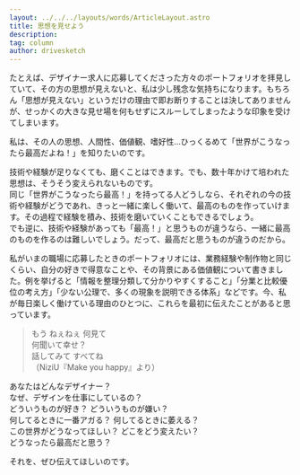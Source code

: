 ```yaml
---
layout: ../../../layouts/words/ArticleLayout.astro
title: 思想を見せよう
description:
tag: column
author: drivesketch
---
```


たとえば、デザイナー求人に応募してくださった方々のポートフォリオを拝見していて、その方の思想が見えないと、私は少し残念な気持ちになります。もちろん「思想が見えない」というだけの理由で即お断りすることは決してありませんが、せっかくの大きな見せ場を何もせずにスルーしてしまったような印象を受けてしまいます。

私は、その人の思想、人間性、価値観、嗜好性…ひっくるめて「世界がこうなったら最高だよね！」を知りたいのです。

技術や経験が足りなくても、磨くことはできます。でも、数十年かけて培われた思想は、そうそう変えられないものです。  
同じ「世界がこうなったら最高！」を持ってる人どうしなら、それぞれの今の技術や経験がどうであれ、きっと一緒に楽しく働いて、最高のものを作っていけます。その過程で経験を積み、技術を磨いていくこともできるでしょう。  
でも逆に、技術や経験があっても「最高！」と思うものが違うなら、一緒に最高のものを作るのは難しいでしょう。だって、最高だと思うものが違うのだから。

私がいまの職場に応募したときのポートフォリオには、業務経験や制作物と同じくらい、自分の好きで得意なことや、その背景にある価値観について書きました。例を挙げると「情報を整理分類して分かりやすくすること」「分業と比較優位の考え方」「少ない公理で、多くの現象を説明できる体系」などです。今、私が毎日楽しく働けている理由のひとつに、これらを最初に伝えたことがあると思っています。

> もう ねぇねぇ 何見て  
> 何聞いて幸せ？  
> 話してみて すべてね  
> （NiziU『Make you happy』より）

あなたはどんなデザイナー？  
なぜ、デザインを仕事にしているの？  
どういうものが好き？ どういうものが嫌い？  
何してるときに一番アガる？ 何してるときに萎える？  
この世界がどうなってほしい？ どこをどう変えたい？  
どうなったら最高だと思う？  

それを、ぜひ伝えてほしいのです。





